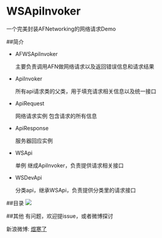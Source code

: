 # WSApiInvoker
一个完美封装AFNetworking的网络请求Demo

##简介
- AFWSApiInvoker

  主要负责调用AFN做网络请求以及返回错误信息和请求结果
  
- ApiInvoker

  所有api请求类的父类，用于填充请求相关信息以及统一接口
  
- ApiRequest

  网络请求实例
  包含请求的所有信息
  
- ApiResponse
  
  服务器回应实例
  
- WSApi
  
  单例 
  继成ApiInvoker，负责提供请求相关接口
  
- WSDevApi

  分类api，继承WSApi，负责提供分类里的请求接口


##目录
![](https://github.com/yuhanle/WSApiInvoker/blob/master/Screen.png)

##其他
有问题，欢迎提issue，或者微博探讨

新浪微博:
[煜寒了](http://weibo.com/208484538/home?wvr=5)
